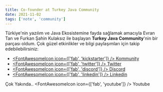 ```yaml
---
title: Co-founder at Turkey Java Community
date: 2021-11-02
tags: ['note', 'community']
---
```


Türkiye'nin yazılım ve Java Ekosistemine fayda sağlamak amacıyla Evran Tan ve Furkan Şahin Kulaksız ile başlayan **Turkey Java Community**'nin bir parçası oldum. Çok güzel etkinlikler ve bilgi paylaşımları için takip edebilebilirsiniz:

* <a href="https://kommunity.com/turkey-java-community" target="_blank"><FontAwesomeIcon icon={['fab', 'kickstarter']} /> Kommunity </a>
* <a href="https://twitter.com/turkeyjavacom" target="_blank"><FontAwesomeIcon icon={['fab', 'twitter']} /> Twitter </a>
* <a href="https://discord.com/invite/HhP3n7HJ" target="_blank"><FontAwesomeIcon icon={['fab', 'discord']} /> Discord</a>
* <a href="https://www.linkedin.com/company/77033461/admin/" target="_blank"><FontAwesomeIcon icon={['fab', 'linkedin']} /> Linkedin</a>

Çok Yakında.. <FontAwesomeIcon icon={['fab', 'youtube']} />  Youtube
